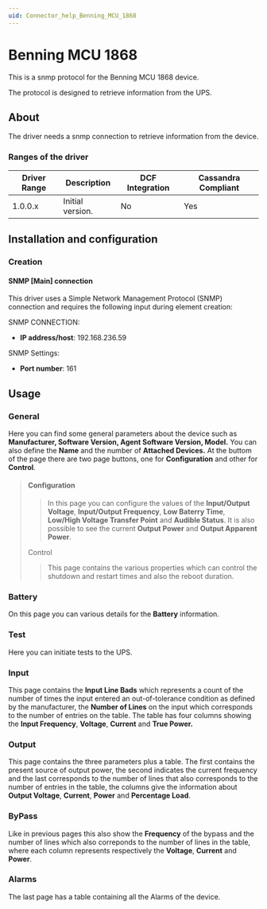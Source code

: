 ```yaml
---
uid: Connector_help_Benning_MCU_1868
---
```


# Benning MCU 1868

This is a snmp protocol for the Benning MCU 1868 device.

The protocol is designed to retrieve information from the UPS.

## About

The driver needs a snmp connection to retrieve information from the device.

### Ranges of the driver

| **Driver Range** | **Description**  | **DCF Integration** | **Cassandra Compliant** |
|------------------|------------------|---------------------|-------------------------|
| 1.0.0.x          | Initial version. | No                  | Yes                     |

## Installation and configuration

### Creation

#### SNMP \[Main\] connection

This driver uses a Simple Network Management Protocol (SNMP) connection and requires the following input during element creation:

SNMP CONNECTION:

- **IP address/host**: 192.168.236.59

SNMP Settings:

- **Port number**: 161

## Usage

### General

Here you can find some general parameters about the device such as **Manufacturer, Software Version, Agent Software Version, Model.** You can also define the **Name** and the number of **Attached Devices.** At the buttom of the page there are two page buttons, one for **Configuration** and other for **Control**.

> #### Configuration
>
> > In this page you can configure the values of the **Input/Output Voltage**, **Input/Output Frequency**, **Low Baterry Time**, **Low/High Voltage Transfer Point** and **Audible Status**. It is also possible to see the current **Output Power** and **Output Apparent Power**.
>
> Control
>
> > This page contains the various properties which can control the shutdown and restart times and also the reboot duration.

### Battery

On this page you can various details for the **Battery** information.

### Test

Here you can initiate tests to the UPS.

### Input

This page contains the **Input Line Bads** which represents a count of the number of times the input entered an out-of-tolerance condition as defined by the manufacturer, the **Number of Lines** on the input which corresponds to the number of entries on the table. The table has four columns showing the **Input Frequency**, **Voltage**, **Current** and **True Power.**

### Output

This page contains the three parameters plus a table. The first contains the present source of output power, the second indicates the current frequency and the last corresponds to the number of lines that also corresponds to the number of entries in the table, the columns give the information about **Output Voltage**, **Current**, **Power** and **Percentage Load**.

### ByPass

Like in previous pages this also show the **Frequency** of the bypass and the number of lines which also correponds to the number of lines in the table, where each column represents respectively the **Voltage**, **Current** and **Power**.

### Alarms

The last page has a table containing all the Alarms of the device.
